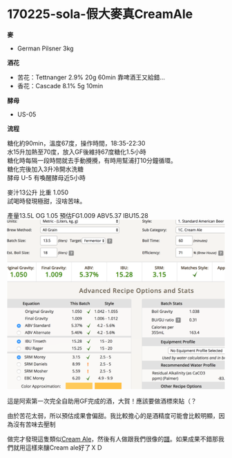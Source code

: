 # 170225-sola-假大麥真CreamAle

**麥**

* German Pilsner 3kg

**酒花**

* 苦花：Tettnanger 2.9% 20g 60min 靠啤酒王又給錯...
* 香花：Cascade 8.1% 5g 10min

**酵母**

* US-05

**流程**

糖化約90min，溫度67度，操作時間，18:35-22:30  
水15升加熱至70度，放入GF後維持67度糖化1.5小時  
糖化時每隔一段時間就去手動攪攪，有時用幫浦打10分鐘循環。  
糖化完後加入3升冷開水洗糖  
酵母 U-5 有喚醒酵母近5小時

麥汁13公升  比重 1.050  
試喝時發現極甜，沒啥苦味。  

產量13.5L OG 1.05 預估FG1.009 ABV5.37 IBU15.28 
![](../img/test34.png)

這是阿索第一次完全自助用GF完成的酒，大賀！應該要做酒標來貼（？

由於苦花太弱，所以預估成果會偏甜。我比較擔心的是酒精度可能會比較明顯，因為沒有苦味去壓制

做完才發現這隻類似[Cream Ale](https://en.wikipedia.org/wiki/Cream_ale)，然後有人做跟我們很像的[譜](http://www.brewersfriend.com/homebrew/recipe/view/237555/awesome-recipe)。如果成果不錯那我們就用這樣來釀Cream ale好了ＸＤ
